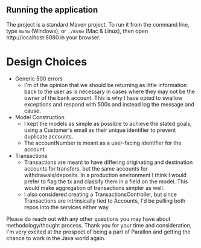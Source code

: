 ## Running the application

The project is a standard Maven project. To run it from the command line, type `mvnw` (Windows), or `./mvnw` (Mac &
Linux), then open http://localhost:8080 in your browser.

# Design Choices

* Generic 500 errors
    * I'm of the opinion that we should be returning as little information back to the user as is necessary in cases
      where they may not be the owner of the bank account. This is why I have opted to swallow exceptions and respond
      with 500s and instead log the message and cause.
* Model Construction
    * I kept the models as simple as possible to achieve the stated goals, using a Customer's email as their unique
      identifier to prevent duplicate accounts.
    * The accountNumber is meant as a user-facing identifier for the account
* Transactions
    * Transactions are meant to have differing originating and destination accounts for transfers, but the same accounts
      for withdrawals/deposits. In a production environment I think I would prefer to flag the tx and classify them in a
      field on the model. This would make aggregation of transactions simpler as well.
    * I also considered creating a TransactionsController, but since Transactions are intrinsically tied to Accounts,
      I'd be pulling both repos into the services either way

Please do reach out with any other questions you may have about methodology/thought process. Thank you for your time and
consideration, I'm very excited at the prospect of being a part of Parallon and getting the chance to work in the Java world again.
